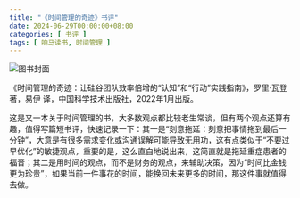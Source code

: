 ```yaml
---
title: "《时间管理的奇迹》书评"
date: 2024-06-29T00:00:00+08:00
categories: [ 书评 ]
tags: [ 响马读书, 时间管理 ]
---
```


<div class="p-3 text-center">
  <img class="img-fluid" src="/images/2024/0629/book-cover.png" alt="图书封面">
</div>

《时间管理的奇迹：让硅谷团队效率倍增的“认知”和“行动”实践指南》，罗里·瓦登 著，易伊 译，中国科学技术出版社，2022年1月出版。

这是又一本关于时间管理的书，大多数观点都比较老生常谈，但有两个观点还算有趣，值得写篇短书评，快速记录一下：其一是“刻意拖延：刻意把事情拖到最后一分钟”，大意是有很多需求变化或沟通误解可能导致无用功，这有点类似于“不要过早优化”的敏捷观点，重要的是，这么直白地说出来，这简直就是拖延重症患者的福音；其二是用时间的观点，而不是财务的观点，来辅助决策，因为“时间比金钱更为珍贵”，如果当前一件事花的时间，能换回未来更多的时间，那这件事就值得去做。
